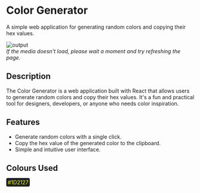 # Color Generator

A simple web application for generating random colors and copying their hex values.

![output](https://github.com/Kaif-Shariff/bg-changer/assets/93507427/36da7c51-9bf8-41a4-b0b9-13e5be8d3cec)
<br />
*If the media doesn't load, please wait a moment and try refreshing the page.*

## Description

The Color Generator is a web application built with React that allows users to generate random colors and copy their hex values. It's a fun and practical tool for designers, developers, or anyone who needs color inspiration.

## Features

- Generate random colors with a single click.
- Copy the hex value of the generated color to the clipboard.
- Simple and intuitive user interface.

## Colours Used

<span style="color: yellow; background-color: #1d2127; border-radius: 4px; padding: 3px 4px;">#1D2127</span>
